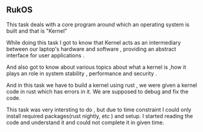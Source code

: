 ## RukOS
This task deals with a core program around which an operating system is built and that is "Kernel" 

While doing this task I got to know that Kernel acts as an intermediary between our laptop's hardware and software , providing an abstract interface for user applications . 

And also got to know about various topics about what a kernel is ,how it plays an role in system stability , performance and security .

And in this task we have to build a kernel using rust , we were given a kernel code in rust which has errors in it. We are supposed to debug and fix the code.

This task was very intersting to do , but due to time constraint I could only install required packages(rust nightly, etc ) and setup. I started reading the code and understand it and could not complete it in given time.


